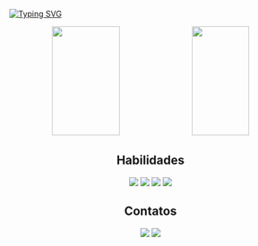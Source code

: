 
[![Typing SVG](https://readme-typing-svg.herokuapp.com/?color=e67993&size=42&center=true&vCenter=true&width=1000&lines=Olá,+me+chamo+Samanta;Tenho+28+anos;Estudo+Design+e+Front+End;Seja+Bem-Vindo!+:%29)](https://git.io/typing-svg)

<div align="center" >  
  <img width="49%" height="195px" src="https://github-readme-stats.vercel.app/api?username=Samanta-Santos&show_icons=true&count_private=true&hide_border=true&title_color=e67993&icon_color=e67993&text_color=f0f6fc&bg_color=0d1117"/> 
  <img width="45%" height="195px" src="https://github-readme-stats.vercel.app/api/top-langs/?username=Samanta-Santos&layout=compact&hide_border=true&title_color=e67993&text_color=f0f6fc&bg_color=0d1117" />
</div>

<div align="center">
  <h2> Habilidades </h2>
	
  <img src="https://img.shields.io/badge/-html-E34F26?logo=html5&logoColor=white&style=for-the-badge" />
  <img src="https://img.shields.io/badge/-css-1572B6?logo=css3&logoColor=white&style=for-the-badge" />
  <img src="https://img.shields.io/badge/-javascript-F7DF1E?logo=javascript&logoColor=white&style=for-the-badge" />
  <img src="https://img.shields.io/badge/Adobe%20Photoshop-31A8FF?style=for-the-badge&logo=Adobe%20Photoshop&logoColor=black" />
</div>
  
  ##
 
<div align="center"> 
  <h2> Contatos </h2>

  <a href = "mailto:samantadossantos@outlook.com.br"><img src="https://img.shields.io/badge/Microsoft_Outlook-0078D4?style=for-the-badge&logo=microsoft-outlook&logoColor=white" target="_blank"></a>
  <a href="https://www.linkedin.com/in/samantadossantos" target="_blank"><img src="https://img.shields.io/badge/-LinkedIn-%230077B5?style=for-the-badge&logo=linkedin&logoColor=white" target="_blank"></a>
</div>


